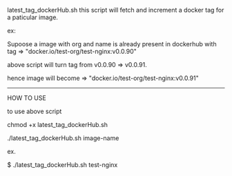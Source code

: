 

latest_tag_dockerHub.sh this script will fetch and increment a docker tag for a paticular image.


ex: 

Supoose a image with org and name is already present in dockerhub with tag => "docker.io/test-org/test-nginx:v0.0.90"

above script will turn tag from v0.0.90 => v0.0.91.

hence image will become => "docker.io/test-org/test-nginx:v0.0.91"




---
HOW TO USE

to use above script


chmod +x latest_tag_dockerHub.sh

./latest_tag_dockerHub.sh image-name

ex. 

$ ./latest_tag_dockerHub.sh test-nginx

